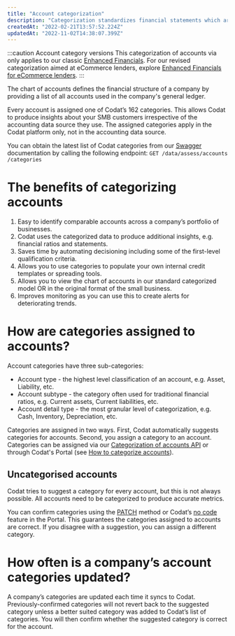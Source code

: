 ```yaml
---
title: "Account categorization"
description: "Categorization standardizes financial statements which are used to produce insights about your customers' financial health"
createdAt: "2022-02-21T13:57:52.224Z"
updatedAt: "2022-11-02T14:38:07.399Z"
---
```


:::caution Account category versions
This categorization of accounts via only applies to our classic [Enhanced Financials](/assess/reports/enhanced-financials/financials). For our revised categorization aimed at eCommerce lenders, explore [Enhanced Financials for eCommerce lenders](/assess/reports/enhanced-financials-ecommerce-lenders/financials).
:::

The chart of accounts defines the financial structure of a company by providing a list of all accounts used in the company's general ledger.

Every account is assigned one of Codat’s 162 categories. This allows Codat to produce insights about your SMB customers irrespective of the accounting data source they use. The assigned categories apply in the Codat platform only, not in the accounting data source.

You can obtain the latest list of Codat categories from our <a className="external" href="https://api.codat.io/swagger/index.html#/Assess/get_data_assess_accounts_categories" target="_blank">Swagger</a> documentation by calling the following endpoint:
`GET ​/data​/assess​/accounts​/categories`

# The benefits of categorizing accounts

1. Easy to identify comparable accounts across a company’s portfolio of businesses.
2. Codat uses the categorized data to produce additional insights, e.g. financial ratios and statements.
3. Saves time by automating decisioning including some of the first-level qualification criteria.
4. Allows you to use categories to populate your own internal credit templates or spreading tools.
5. Allows you to view the chart of accounts in our standard categorized model OR in the original format of the small business.
6. Improves monitoring as you can use this to create alerts for deteriorating trends.

# How are categories assigned to accounts?
Account categories have three sub-categories:

- Account type - the highest level classification of an account, e.g. Asset, Liability, etc.
- Account subtype - the category often used for traditional financial ratios, e.g. Current assets, Current liabilities, etc.
- Account detail type - the most granular level of categorization, e.g. Cash, Inventory, Depreciation, etc.

Categories are assigned in two ways. First, Codat automatically suggests categories for accounts. Second, you assign a category to an account. Categories can be assigned via our [Categorization of accounts API](/assess/categories/api-categorization-of-accounts) or through Codat's Portal (see [How to categorize accounts](/assess/portal/categorization-of-accounts#account-categorization)).

## Uncategorised accounts

Codat tries to suggest a category for every account, but this is not always possible. All accounts need to be categorized to produce accurate metrics.

You can confirm categories using the <a className="external" href="https://api.codat.io/swagger/index.html#/Assess/patch_data_companies__companyId__connections__connectionId__assess_accounts_categories" target="_blank">PATCH</a> method or Codat’s <a className="external" href="https://app.codat.io/" target="_blank">no code</a> feature in the Portal. This guarantees the categories assigned to accounts are correct. If you disagree with a suggestion, you can assign a different category.

# How often is a company’s account categories updated?
A company’s categories are updated each time it syncs to Codat. Previously-confirmed categories will not revert back to the suggested category unless a better suited category was added to Codat’s list of categories. You will then confirm whether the suggested category is correct for the account.
